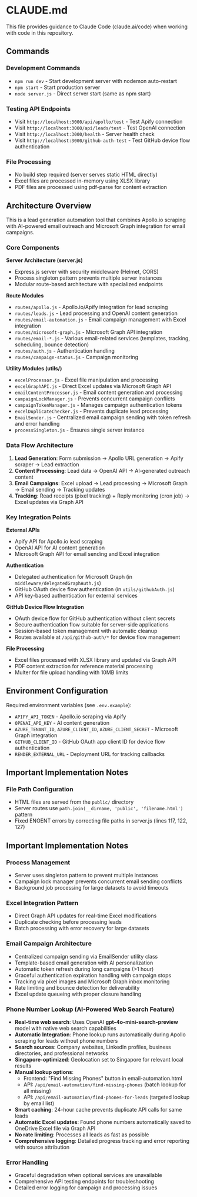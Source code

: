 # CLAUDE.md

This file provides guidance to Claude Code (claude.ai/code) when working with code in this repository.

## Commands

### Development Commands
- `npm run dev` - Start development server with nodemon auto-restart
- `npm start` - Start production server 
- `node server.js` - Direct server start (same as npm start)

### Testing API Endpoints
- Visit `http://localhost:3000/api/apollo/test` - Test Apify connection
- Visit `http://localhost:3000/api/leads/test` - Test OpenAI connection
- Visit `http://localhost:3000/health` - Server health check
- Visit `http://localhost:3000/github-auth-test` - Test GitHub device flow authentication

### File Processing
- No build step required (server serves static HTML directly)
- Excel files are processed in-memory using XLSX library
- PDF files are processed using pdf-parse for content extraction

## Architecture Overview

This is a lead generation automation tool that combines Apollo.io scraping with AI-powered email outreach and Microsoft Graph integration for email campaigns.

### Core Components

**Server Architecture (server.js)**
- Express.js server with security middleware (Helmet, CORS)
- Process singleton pattern prevents multiple server instances
- Modular route-based architecture with specialized endpoints

**Route Modules**
- `routes/apollo.js` - Apollo.io/Apify integration for lead scraping
- `routes/leads.js` - Lead processing and OpenAI content generation  
- `routes/email-automation.js` - Email campaign management with Excel integration
- `routes/microsoft-graph.js` - Microsoft Graph API integration
- `routes/email-*.js` - Various email-related services (templates, tracking, scheduling, bounce detection)
- `routes/auth.js` - Authentication handling
- `routes/campaign-status.js` - Campaign monitoring

**Utility Modules (utils/)**
- `excelProcessor.js` - Excel file manipulation and processing
- `excelGraphAPI.js` - Direct Excel updates via Microsoft Graph API
- `emailContentProcessor.js` - Email content generation and processing
- `campaignLockManager.js` - Prevents concurrent campaign conflicts
- `campaignTokenManager.js` - Manages campaign authentication tokens
- `excelDuplicateChecker.js` - Prevents duplicate lead processing
- `EmailSender.js` - Centralized email campaign sending with token refresh and error handling
- `processSingleton.js` - Ensures single server instance

### Data Flow Architecture

1. **Lead Generation**: Form submission → Apollo URL generation → Apify scraper → Lead extraction
2. **Content Processing**: Lead data → OpenAI API → AI-generated outreach content
3. **Email Campaigns**: Excel upload → Lead processing → Microsoft Graph → Email sending → Tracking updates
4. **Tracking**: Read receipts (pixel tracking) + Reply monitoring (cron job) → Excel updates via Graph API

### Key Integration Points

**External APIs**
- Apify API for Apollo.io lead scraping
- OpenAI API for AI content generation
- Microsoft Graph API for email sending and Excel integration

**Authentication**
- Delegated authentication for Microsoft Graph (in `middleware/delegatedGraphAuth.js`)
- GitHub OAuth device flow authentication (in `utils/githubAuth.js`)
- API key-based authentication for external services

**GitHub Device Flow Integration**
- OAuth device flow for GitHub authentication without client secrets
- Secure authentication flow suitable for server-side applications
- Session-based token management with automatic cleanup
- Routes available at `/api/github-auth/*` for device flow management

**File Processing**
- Excel files processed with XLSX library and updated via Graph API
- PDF content extraction for reference material processing
- Multer for file upload handling with 10MB limits

## Environment Configuration

Required environment variables (see `.env.example`):
- `APIFY_API_TOKEN` - Apollo.io scraping via Apify
- `OPENAI_API_KEY` - AI content generation
- `AZURE_TENANT_ID`, `AZURE_CLIENT_ID`, `AZURE_CLIENT_SECRET` - Microsoft Graph integration
- `GITHUB_CLIENT_ID` - GitHub OAuth app client ID for device flow authentication
- `RENDER_EXTERNAL_URL` - Deployment URL for tracking callbacks

## Important Implementation Notes

### File Path Configuration
- HTML files are served from the `public/` directory
- Server routes use `path.join(__dirname, 'public', 'filename.html')` pattern
- Fixed ENOENT errors by correcting file paths in server.js (lines 117, 122, 127)

## Important Implementation Notes

### Process Management
- Server uses singleton pattern to prevent multiple instances
- Campaign lock manager prevents concurrent email sending conflicts  
- Background job processing for large datasets to avoid timeouts

### Excel Integration Pattern
- Direct Graph API updates for real-time Excel modifications
- Duplicate checking before processing leads
- Batch processing with error recovery for large datasets

### Email Campaign Architecture
- Centralized campaign sending via EmailSender utility class
- Template-based email generation with AI personalization
- Automatic token refresh during long campaigns (>1 hour)
- Graceful authentication expiration handling with campaign stops
- Tracking via pixel images and Microsoft Graph inbox monitoring
- Rate limiting and bounce detection for deliverability
- Excel update queueing with proper closure handling

### Phone Number Lookup (AI-Powered Web Search Feature)
- **Real-time web search**: Uses OpenAI **gpt-4o-mini-search-preview** model with native web search capabilities
- **Automatic Integration**: Phone lookup runs automatically during Apollo scraping for leads without phone numbers
- **Search sources**: Company websites, LinkedIn profiles, business directories, and professional networks
- **Singapore-optimized**: Geolocation set to Singapore for relevant local results
- **Manual lookup options**:
  - Frontend: "Find Missing Phones" button in email-automation.html
  - API: `/api/email-automation/find-missing-phones` (batch lookup for all missing)
  - API: `/api/email-automation/find-phones-for-leads` (targeted lookup by email list)
- **Smart caching**: 24-hour cache prevents duplicate API calls for same leads
- **Automatic Excel updates**: Found phone numbers automatically saved to OneDrive Excel file via Graph API
- **No rate limiting**: Processes all leads as fast as possible
- **Comprehensive logging**: Detailed progress tracking and error reporting with source attribution

### Error Handling
- Graceful degradation when optional services are unavailable
- Comprehensive API testing endpoints for troubleshooting
- Detailed error logging for campaign and processing issues